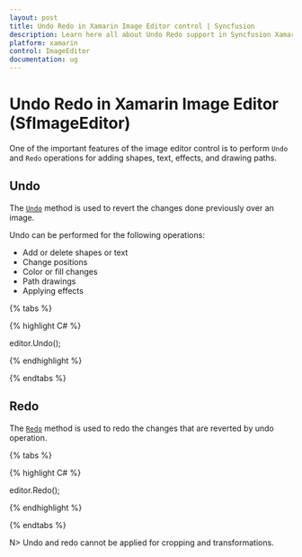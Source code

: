 ```yaml
---
layout: post
title: Undo Redo in Xamarin Image Editor control | Syncfusion
description: Learn here all about Undo Redo support in Syncfusion Xamarin Image Editor (SfImageEditor) control and more.
platform: xamarin
control: ImageEditor
documentation: ug
---
```


# Undo Redo in Xamarin Image Editor (SfImageEditor)

One of the important features of the image editor control is to perform `Undo` and `Redo` operations for adding shapes, text, effects, and drawing paths. 

## Undo

The [`Undo`](https://help.syncfusion.com/cr/xamarin/Syncfusion.SfImageEditor.XForms.SfImageEditor.html#Syncfusion_SfImageEditor_XForms_SfImageEditor_Undo) method is used to revert the changes done previously over an image.

Undo can be performed for the following operations:

* Add or delete shapes or text
* Change positions
* Color or fill changes
* Path drawings
* Applying effects

{% tabs %}

{% highlight C# %}

editor.Undo();

{% endhighlight %}

{% endtabs %}

## Redo

The [`Redo`](https://help.syncfusion.com/cr/xamarin/Syncfusion.SfImageEditor.XForms.SfImageEditor.html#Syncfusion_SfImageEditor_XForms_SfImageEditor_Redo) method is used to redo the changes that are reverted by undo operation.

{% tabs %}

{% highlight C# %}

editor.Redo();

{% endhighlight %}

{% endtabs %}

N> Undo and redo cannot be applied for cropping and transformations.
